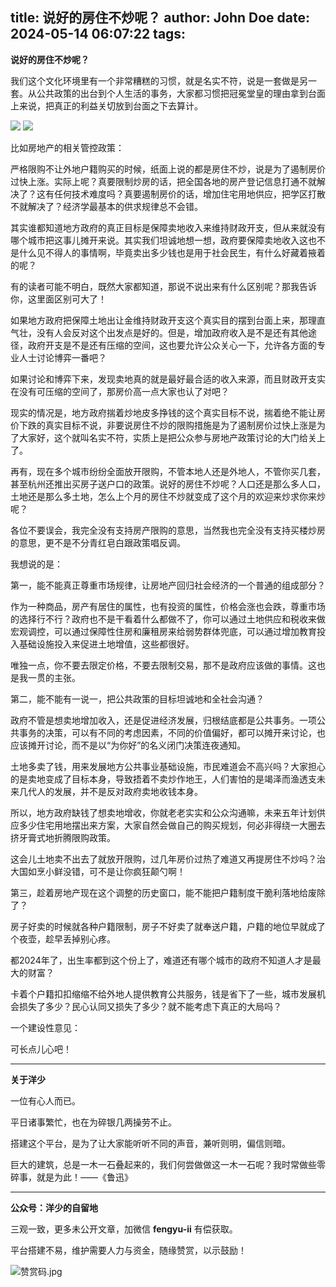 title: 说好的房住不炒呢？
author: John Doe
date: 2024-05-14 06:07:22
tags:
---
 **说好的房住不炒呢？**<!--more-->

我们这个文化环境里有一个非常糟糕的习惯，就是名实不符，说是一套做是另一套。从公共政策的出台到个人生活的事务，大家都习惯把冠冕堂皇的理由拿到台面上来说，把真正的利益关切放到台面之下去算计。

![](/images/20240512001.png)
![](/images/20240512002.png)

比如房地产的相关管控政策：

严格限购不让外地户籍购买的时候，纸面上说的都是房住不炒，说是为了遏制房价过快上涨。实际上呢？真要限制炒房的话，把全国各地的房产登记信息打通不就解决了？这有任何技术难度吗？真要遏制房价的话，增加住宅用地供应，把学区打散不就解决了？经济学最基本的供求规律总不会错。

其实谁都知道地方政府的真正目标是保障卖地收入来维持财政开支，但从来就没有哪个城市把这事儿摊开来说。其实我们坦诚地想一想，政府要保障卖地收入这也不是什么见不得人的事情啊，毕竟卖出多少钱也是用于社会民生，有什么好藏着掖着的呢？

有的读者可能不明白，既然大家都知道，那说不说出来有什么区别呢？那我告诉你，这里面区别可大了！

如果地方政府把保障土地出让金维持财政开支这个真实目的摆到台面上来，那理直气壮，没有人会反对这个出发点是好的。但是，增加政府收入是不是还有其他途径，政府开支是不是还有压缩的空间，这也要允许公众关心一下，允许各方面的专业人士讨论博弈一番吧？

如果讨论和博弈下来，发现卖地真的就是最好最合适的收入来源，而且财政开支实在没有可压缩的空间了，那房价高一点大家也认了对吧？

现实的情况是，地方政府揣着炒地皮多挣钱的这个真实目标不说，揣着绝不能让房价下跌的真实目标不说，非要说房住不炒的限购措施是为了遏制房价过快上涨是为了大家好，这个就叫名实不符，实质上是把公众参与房地产政策讨论的大门给关上了。

再有，现在多个城市纷纷全面放开限购，不管本地人还是外地人，不管你买几套，甚至杭州还推出买房子送户口的政策。说好的房住不炒呢？人口还是那么多人口，土地还是那么多土地，怎么上个月的房住不炒就变成了这个月的欢迎来炒求你来炒呢？

各位不要误会，我完全没有支持房产限购的意思，当然我也完全没有支持买楼炒房的意思，更不是不分青红皂白跟政策唱反调。

我想说的是：

第一，能不能真正尊重市场规律，让房地产回归社会经济的一个普通的组成部分？

作为一种商品，房产有居住的属性，也有投资的属性，价格会涨也会跌，尊重市场的选择行不行？政府也不是干看着什么都做不了，你可以通过土地供应和税收来做宏观调控，可以通过保障性住房和廉租房来给弱势群体兜底，可以通过增加教育投入基础设施投入来促进土地增值，这些都很好。

唯独一点，你不要去限定价格，不要去限制交易，那不是政府应该做的事情。这也是我一贯的主张。

第二，能不能有一说一，把公共政策的目标坦诚地和全社会沟通？

政府不管是想卖地增加收入，还是促进经济发展，归根结底都是公共事务。一项公共事务的决策，可以有不同的考虑因素，不同的价值偏好，都可以摊开来讨论，也应该摊开讨论，而不是以“为你好”的名义闭门决策连夜通知。

土地多卖了钱，用来发展地方公共事业基础设施，市民难道会不高兴吗？大家担心的是卖地变成了目标本身，导致捂着不卖炒作地王，人们害怕的是竭泽而渔透支未来几代人的发展，并不是反对政府卖地收钱本身。

所以，地方政府缺钱了想卖地增收，你就老老实实和公众沟通嘛，未来五年计划供应多少住宅用地摆出来方案，大家自然会做自己的购买规划，何必非得绕一大圈去挤牙膏式地折腾限购政策。

这会儿土地卖不出去了就放开限购，过几年房价过热了难道又再提房住不炒吗？治大国如烹小鲜没错，可不是让你疯狂颠勺啊！

第三，趁着房地产现在这个调整的历史窗口，能不能把户籍制度干脆利落地给废除了？

房子好卖的时候就各种户籍限制，房子不好卖了就奉送户籍，户籍的地位早就成了个夜壶，趁早丢掉别心疼。

都2024年了，出生率都到这个份上了，难道还有哪个城市的政府不知道人才是最大的财富？

卡着个户籍扣扣缩缩不给外地人提供教育公共服务，钱是省下了一些，城市发展机会损失了多少？民心认同又损失了多少？就不能考虑下真正的大局吗？

一个建设性意见：

可长点儿心吧！
- - -
**关于洋少**

一位有心人而已。

平日诸事繁忙，也在为碎银几两操劳不止。

搭建这个平台，是为了让大家能听听不同的声音，兼听则明，偏信则暗。

巨大的建筑，总是一木一石叠起来的，我们何尝做做这一木一石呢？我时常做些零碎事，就是为此！——《鲁迅》

---

**公众号：洋少的自留地** 

三观一致，更多未公开文章，加微信 **fengyu-ii** 有偿获取。

平台搭建不易，维护需要人力与资金，随缘赞赏，以示鼓励！

![赞赏码.jpg](/images/shang.jpg)